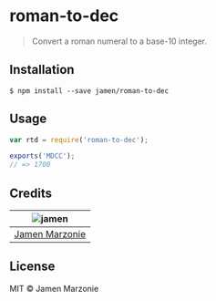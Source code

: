 # roman-to-dec
>  Convert a roman numeral to a base-10 integer.

## Installation
```shell
$ npm install --save jamen/roman-to-dec
```

## Usage
```javascript
var rtd = require('roman-to-dec');

exports('MDCC');
// => 1700
```

## Credits
| ![jamen][avatar] |
|:---:|
| [Jamen Marzonie][github] |

## License
MIT &copy; Jamen Marzonie

  [avatar]: https://avatars.githubusercontent.com/u/6251703?v=3&s=125
  [github]: https://github.com/jamen
